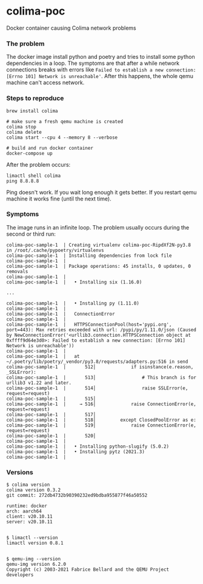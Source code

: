 # colima-poc
Docker container causing Colima network problems

### The problem

The docker image install python and poetry and tries to install some python dependencies in a loop. The symptoms are that after a while network connections
breaks with errors like `Failed to establish a new connection: [Errno 101] Network is unreachable'`. After this happens, the whole qemu machine can't access network.

### Steps to reproduce

```
brew install colima

# make sure a fresh qemu machine is created
colima stop
colima delete
colima start --cpu 4 --memory 8 --verbose

# build and run docker container
docker-compose up
```

After the problem occurs:
``` 
limactl shell colima
ping 8.8.8.8
```

Ping doesn't work. If you wait long enough it gets better. If you restart qemu machine it works fine (until the next time).

### Symptoms

The image runs in an infinite loop. The problem usually occurs during the second or third run:

```
colima-poc-sample-1  | Creating virtualenv colima-poc-RipdXf2N-py3.8 in /root/.cache/pypoetry/virtualenvs
colima-poc-sample-1  | Installing dependencies from lock file
colima-poc-sample-1  |
colima-poc-sample-1  | Package operations: 45 installs, 0 updates, 0 removals
colima-poc-sample-1  |
colima-poc-sample-1  |   • Installing six (1.16.0)

...

colima-poc-sample-1  |   • Installing py (1.11.0)
colima-poc-sample-1  |
colima-poc-sample-1  |   ConnectionError
colima-poc-sample-1  |
colima-poc-sample-1  |   HTTPSConnectionPool(host='pypi.org', port=443): Max retries exceeded with url: /pypi/py/1.11.0/json (Caused by NewConnectionError('<urllib3.connection.HTTPSConnection object at 0xffff9d64e3d0>: Failed to establish a new connection: [Errno 101] Network is unreachable'))
colima-poc-sample-1  |
colima-poc-sample-1  |   at ~/.poetry/lib/poetry/_vendor/py3.8/requests/adapters.py:516 in send
colima-poc-sample-1  |       512│             if isinstance(e.reason, _SSLError):
colima-poc-sample-1  |       513│                 # This branch is for urllib3 v1.22 and later.
colima-poc-sample-1  |       514│                 raise SSLError(e, request=request)
colima-poc-sample-1  |       515│
colima-poc-sample-1  |     → 516│             raise ConnectionError(e, request=request)
colima-poc-sample-1  |       517│
colima-poc-sample-1  |       518│         except ClosedPoolError as e:
colima-poc-sample-1  |       519│             raise ConnectionError(e, request=request)
colima-poc-sample-1  |       520│
colima-poc-sample-1  |
colima-poc-sample-1  |   • Installing python-slugify (5.0.2)
colima-poc-sample-1  |   • Installing pytz (2021.3)
colima-poc-sample-1  |

```


### Versions

```
$ colima version
colima version 0.3.2
git commit: 272db4732b90390232ed9bdba955877f46a50552

runtime: docker
arch: aarch64
client: v20.10.11
server: v20.10.11


$ limactl --version
limactl version 0.8.1


$ qemu-img --version
qemu-img version 6.2.0
Copyright (c) 2003-2021 Fabrice Bellard and the QEMU Project developers

```